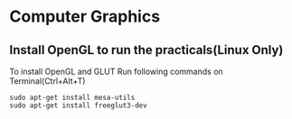 # Computer Graphics
## Install OpenGL to run the practicals(Linux Only)
To install OpenGL and GLUT
Run following commands on Terminal(Ctrl+Alt+T)
```
sudo apt-get install mesa-utils
sudo apt-get install freeglut3-dev
```
